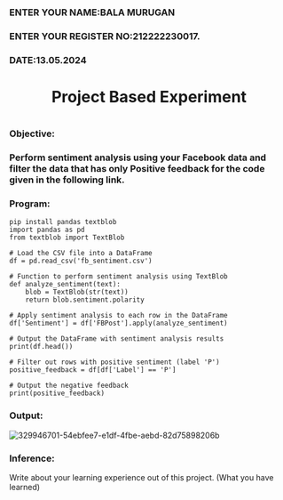 <H3>ENTER YOUR NAME:BALA MURUGAN</H3>
<H3>ENTER YOUR REGISTER NO:212222230017.</H3>
<H3>DATE:13.05.2024</H3>
<H1 Align="center">Project Based Experiment<H1>
<H3>Objective:<H3>
Perform sentiment analysis using your Facebook data and filter the data that has only Positive feedback for the code given in the following link.
<H3>Program:</H3>

```
pip install pandas textblob
import pandas as pd
from textblob import TextBlob

# Load the CSV file into a DataFrame
df = pd.read_csv('fb_sentiment.csv')

# Function to perform sentiment analysis using TextBlob
def analyze_sentiment(text):
    blob = TextBlob(str(text))
    return blob.sentiment.polarity

# Apply sentiment analysis to each row in the DataFrame
df['Sentiment'] = df['FBPost'].apply(analyze_sentiment)

# Output the DataFrame with sentiment analysis results
print(df.head())

# Filter out rows with positive sentiment (label 'P')
positive_feedback = df[df['Label'] == 'P']

# Output the negative feedback
print(positive_feedback)
```
<H3>Output:</H3>

![329946701-54ebfee7-e1df-4fbe-aebd-82d75898206b](https://github.com/Bala1511/Project-Based-Experiment-AAI/assets/118680410/1cb8403a-70d9-47fb-bb66-40914cb078b3)

<H3>Inference:</H3>
Write about your learning experience out of this project. (What you have learned)

